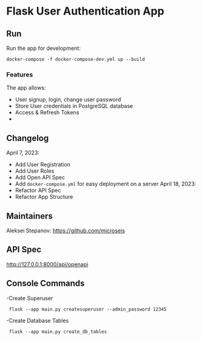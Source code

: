 
# Flask User Authentication App

## Run
Run the app for development:
```commandline
docker-compose -f docker-compose-dev.yml up --build
```
### Features
The app allows:
- User signup, login, change user password     
- Store User credentials in PostgreSQL database       
- Access & Refresh Tokens  
- 
## Changelog
April 7, 2023:
- Add User Registration
- Add User Roles
- Add Open API Spec
- Add `docker-compose.yml` for easy deployment on a server
April 18, 2023:
- Refactor API Spec
- Refactor App Structure

## Maintainers 
Aleksei Stepanov: https://github.com/microseis

## API Spec
http://127.0.0.1:8000/api/openapi

## Console Commands
-Create Superuser
```commandline
 flask --app main.py createsuperuser --admin_password 12345 
```
-Create Database Tables
```commandline
 flask --app main.py create_db_tables  
```